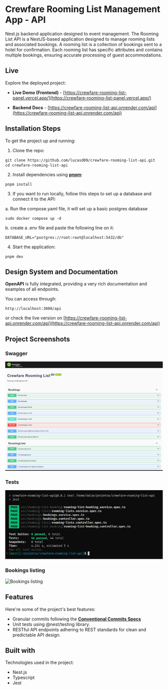 # Crewfare Rooming List Management App - API #

Nest.js backend application designed to event management. The Rooming List API is a NestJS-based application designed to manage rooming lists and associated bookings. A rooming list is a collection of bookings sent to a hotel for confirmation. Each rooming list has specific attributes and contains multiple bookings, ensuring accurate processing of guest accommodations.

## Live ##

Explore the deployed project:

- **Live Demo (Frontend)** - [https://crewfare-rooming-list-panel.vercel.app/](https://crewfare-rooming-list-panel.vercel.app/)

- **Backend Docs** - [https://crewfare-rooming-list-api.onrender.com/api](https://crewfare-rooming-list-api.onrender.com/api)

## Installation Steps ##

To get the project up and running:

1. Clone the repo:

  ```shell
  git clone https://github.com/lucasd09/crewfare-rooming-list-api.git
  cd crewfare-rooming-list-api
  ```

2. Install dependencies using **[pnpm](https://pnpm.io/installation)**:

  ```shell
  pnpm install
  ```

3. If you want to run locally, follow this steps to set up a database and connect it to the API:

  a. Run the compose.yaml file, it will set up a basic postgres database

  ```shell
  sudo docker compose up -d
  ```

  b. create a .env file and paste the following line on it: 
  ```
  DATABASE_URL="postgres://root:root@localhost:5432/db"

  ```

4. Start the application:

  ```shell
  pnpm dev
  ```

## Design System and Documentation ##

**OpenAPI** is fully integrated, providing a very rich documentation and examples of all endpoints.

You can access through:

```
http://localhost:3000/api
```

or check the live version on [https://crewfare-rooming-list-api.onrender.com/api](https://crewfare-rooming-list-api.onrender.com/api)

## Project Screenshots ##

### Swagger ###

![Swagger](./public/swagger.png)

### Tests ###

![Tests](./public/tests.png)

### Bookings listing ###

![Bookings listing](./public/bookings-listing.png)

## Features ##

Here're some of the project's best features:

- Granular commits following the **[Conventional Commits Specs](https://www.conventionalcommits.org/en/v1.0.0/)**
- Unit tests using @nest/testing library.
- RESTful API endpoints adhering to REST standards for clean and predictable API design.

## Built with ##

Technologies used in the project:

- Nest.js
- Typescript
- Jest
